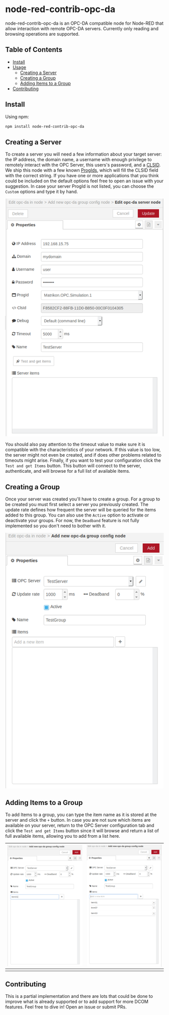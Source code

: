 # node-red-contrib-opc-da

node-red-contrib-opc-da is an OPC-DA compatible node for Node-RED that allow interaction with remote OPC-DA servers. Currently only reading and browsing operations are supported.

## Table of Contents

- [Install](#install)
- [Usage]()
  - [Creating a Server](#creating-a-server)
  - [Creating a Group](#creating-a-group)
  - [Adding Items to a Group](#adding-items-to-a-group)
- [Contributing](#contributing)

## Install

Using npm:

```bash
npm install node-red-contrib-opc-da
```

## Creating a Server

To create a server you will need a few information about your target server: the IP address, the domain name, a username with enough privilege to remotely interact with the OPC Server, this users's password, and a [CLSID](https://docs.microsoft.com/en-us/windows/win32/com/clsid). We ship this node with a few known [ProgIds](https://docs.microsoft.com/en-us/windows/win32/com/-progid--key), which will fill the CLSID field with the correct string. If you have one or more applications that you think could be included on the default options feel free to open an issue with your suggestion. In case your server ProgId is not listed, you can choose the ```Custom``` options and type it by hand.

![](/images/createserver.png)

You should also pay attention to the timeout value to make sure it is compatible with the characteristics of your network. If this value is too low, the server might not even be created, and if does other problems related to timeouts might arise. Finally, if you want to test your configuration click the ```Test and get Items``` button. This button will connect to the server, authenticate, and will browse for a full list of available items.

## Creating a Group

Once your server was created you'll have to create a group. For a group to be created you must first select a server you previously created. The update rate defines how frequent the server will be queried for the items added to this group. You can also use the ```Active``` option to activate or deactivate your groups. For now, the ```Deadband``` feature is not fully implemented so you don't need to bother with it.

![](/images/creategroups.png)

## Adding Items to a Group

To add Items to a group, you can type the item name as it is stored at the server and click the ```+``` button. In case you are not sure which items are available on your server, return to the OPC Server configuration tab and click the ```Test and get Items``` button since it will browse and return a list of full available items, allowing you to add from a list here.

| ![](/images/additem01.png) | ![](/images/additem02.png) |
| :------------------------: | -------------------------- |
|                            |                            |
## Contributing

This is a partial implementation and there are lots that could be done to improve what is already supported or to add support for more DCOM features. Feel free to dive in! Open an issue or submit PRs.
